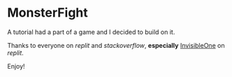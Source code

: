 # MonsterFight
A tutorial had a part of a game and I decided to build on it.


Thanks to everyone on *replit* and *stackoverflow*, **especially** [InvisibleOne](https://replit.com/@InvisibleOne) on *replit*.

Enjoy!
